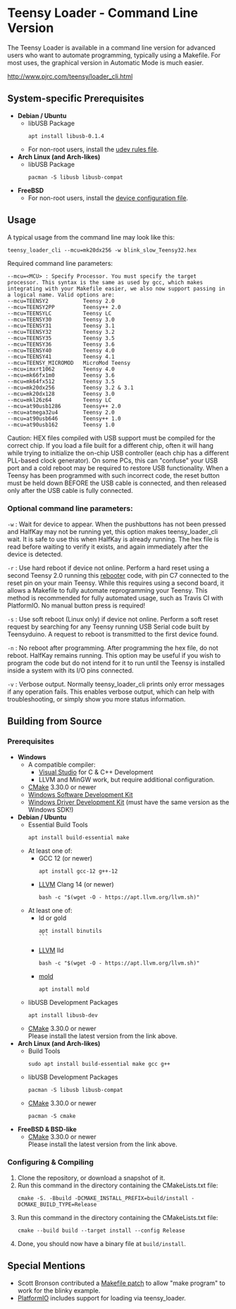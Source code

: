 # Teensy Loader - Command Line Version
The Teensy Loader is available in a command line version for advanced users who want to automate programming, typically using a Makefile. For most uses, the graphical version in Automatic Mode is much easier. 

http://www.pjrc.com/teensy/loader_cli.html

## System-specific Prerequisites
- **Debian / Ubuntu**
  - libUSB Package
    ```
    apt install libusb-0.1.4
    ```
  - For non-root users, install the [udev rules file](https://www.pjrc.com/teensy/00-teensy.rules).
- **Arch Linux (and Arch-likes)**
  - libUSB Package
    ```
    pacman -S libusb libusb-compat
    ```
- **FreeBSD**  
  - For non-root users, install the [device configuration file](extra/freebsd-teensy.conf).


## Usage
A typical usage from the command line may look like this:

`teensy_loader_cli --mcu=mk20dx256 -w blink_slow_Teensy32.hex`

Required command line parameters:

```
--mcu=<MCU> : Specify Processor. You must specify the target processor. This syntax is the same as used by gcc, which makes integrating with your Makefile easier, we also now support passing in a logical name. Valid options are:
--mcu=TEENSY2           Teensy 2.0
--mcu=TEENSY2PP         Teensy++ 2.0
--mcu=TEENSYLC          Teensy LC
--mcu=TEENSY30          Teensy 3.0
--mcu=TEENSY31          Teensy 3.1
--mcu=TEENSY32          Teensy 3.2
--mcu=TEENSY35          Teensy 3.5
--mcu=TEENSY36          Teensy 3.6
--mcu=TEENSY40          Teensy 4.0
--mcu=TEENSY41          Teensy 4.1
--mcu=TEENSY_MICROMOD   MicroMod Teensy
--mcu=imxrt1062         Teensy 4.0
--mcu=mk66fx1m0         Teensy 3.6
--mcu=mk64fx512         Teensy 3.5
--mcu=mk20dx256         Teensy 3.2 & 3.1
--mcu=mk20dx128         Teensy 3.0
--mcu=mkl26z64          Teensy LC
--mcu=at90usb1286       Teensy++ 2.0
--mcu=atmega32u4        Teensy 2.0
--mcu=at90usb646        Teensy++ 1.0
--mcu=at90usb162        Teensy 1.0
```

Caution: HEX files compiled with USB support must be compiled for the correct chip. If you load a file built for a different chip, often it will hang while trying to initialize the on-chip USB controller (each chip has a different PLL-based clock generator). On some PCs, this can "confuse" your USB port and a cold reboot may be required to restore USB functionality. When a Teensy has been programmed with such incorrect code, the reset button must be held down BEFORE the USB cable is connected, and then released only after the USB cable is fully connected.

### Optional command line parameters:

`-w` : Wait for device to appear. When the pushbuttons has not been pressed and HalfKay may not be running yet, this option makes teensy_loader_cli wait. It is safe to use this when HalfKay is already running. The hex file is read before waiting to verify it exists, and again immediately after the device is detected.

`-r` : Use hard reboot if device not online. Perform a hard reset using a second Teensy 2.0 running this [rebooter](rebootor) code, with pin C7 connected to the reset pin on your main Teensy. While this requires using a second board, it allows a Makefile to fully automate reprogramming your Teensy. This method is recommended for fully automated usage, such as Travis CI with PlatformIO. No manual button press is required!

`-s` : Use soft reboot (Linux only) if device not online. Perform a soft reset request by searching for any Teensy running USB Serial code built by Teensyduino. A request to reboot is transmitted to the first device found.

`-n` : No reboot after programming. After programming the hex file, do not reboot. HalfKay remains running. This option may be useful if you wish to program the code but do not intend for it to run until the Teensy is installed inside a system with its I/O pins connected.

`-v` : Verbose output. Normally teensy_loader_cli prints only error messages if any operation fails. This enables verbose output, which can help with troubleshooting, or simply show you more status information.

## Building from Source

### Prerequisites
- **Windows**  
  - A compatible compiler:  
    - [Visual Studio](https://visualstudio.microsoft.com/vs/) for C & C++ Development
    - LLVM and MinGW work, but require additional configuration.
  - [CMake](https://cmake.org/) 3.30.0 or newer
  - [Windows Software Development Kit](https://developer.microsoft.com/en-us/windows/downloads/windows-sdk/)
  - [Windows Driver Development Kit](https://learn.microsoft.com/en-us/windows-hardware/drivers/download-the-wdk#download-icon-for-wdk-step-3-install-wdk) (must have the same version as the Windows SDK!)
- **Debian / Ubuntu**  
  - Essential Build Tools  
    ```
    apt install build-essential make
    ```
  - At least one of:  
      - GCC 12 (or newer)  
        ```
        apt install gcc-12 g++-12
        ```
      - [LLVM](https://releases.llvm.org/) Clang 14 (or newer)  
        ```
        bash -c "$(wget -O - https://apt.llvm.org/llvm.sh)"
        ```
  - At least one of:  
      - ld or gold  
        ````
        apt install binutils
        ```
      - [LLVM](https://releases.llvm.org/) lld  
        ```
        bash -c "$(wget -O - https://apt.llvm.org/llvm.sh)"
        ```
      - [mold](https://github.com/rui314/mold)  
        ```
        apt install mold
        ```
  - libUSB Development Packages  
    ```
    apt install libusb-dev
    ```
  - [CMake](https://cmake.org/) 3.30.0 or newer  
    Please install the latest version from the link above.
- **Arch Linux (and Arch-likes)**
  - Build Tools  
    ```
    sudo apt install build-essential make gcc g++
    ```
  - libUSB Development Packages  
    ```
    pacman -S libusb libusb-compat
    ```
  - [CMake](https://cmake.org/) 3.30.0 or newer  
    ```
    pacman -S cmake
    ```
- **FreeBSD & BSD-like**
  - [CMake](https://cmake.org/) 3.30.0 or newer  
    Please install the latest version from the link above.

### Configuring & Compiling
1. Clone the repository, or download a snapshot of it.
2. Run this command in the directory containing the CMakeLists.txt file:  
    ```
    cmake -S. -Bbuild -DCMAKE_INSTALL_PREFIX=build/install -DCMAKE_BUILD_TYPE=Release
    ```
3. Run this command in the directory containing the CMakeLists.txt file:  
    ```
    cmake --build build --target install --config Release
    ```
4. Done, you should now have a binary file at `build/install`.

## Special Mentions
- Scott Bronson contributed a [Makefile patch](http://www.pjrc.com/teensy/loader_cli.makefile.patch) to allow "make program" to work for the blinky example.
- [PlatformIO](http://platformio.org) includes support for loading via teensy_loader.
